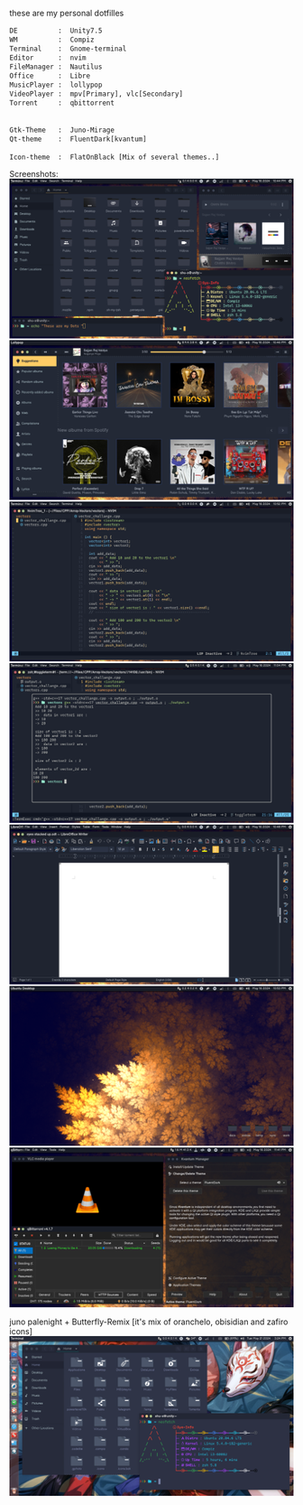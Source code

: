 these are my personal dotfilles

    DE          :  Unity7.5
    WM          :  Compiz
    Terminal    :  Gnome-terminal
    Editor      :  nvim
    FileManager :  Nautilus
    Office      :  Libre
    MusicPlayer :  lollypop
    VideoPlayer :  mpv[Primary], vlc[Secondary]
    Torrent     :  qbittorrent


    Gtk-Theme   :  Juno-Mirage
    Qt-theme    :  FluentDark[kvantum]

    Icon-theme  :  FlatOnBlack [Mix of several themes..]
    

Screenshots:
![](screenshots/Preview1.png)
![](screenshots/Preview2.png)
![](screenshots/Preview3.png)
![](screenshots/Preview4.png)
![](screenshots/Preview5.png)
![](screenshots/Preview6.png)
![](screenshots/Preview7.png)

juno palenight + Butterfly-Remix [it's mix of oranchelo, obisidian and zafiro icons]
![](screenshots/Preview8.png)
